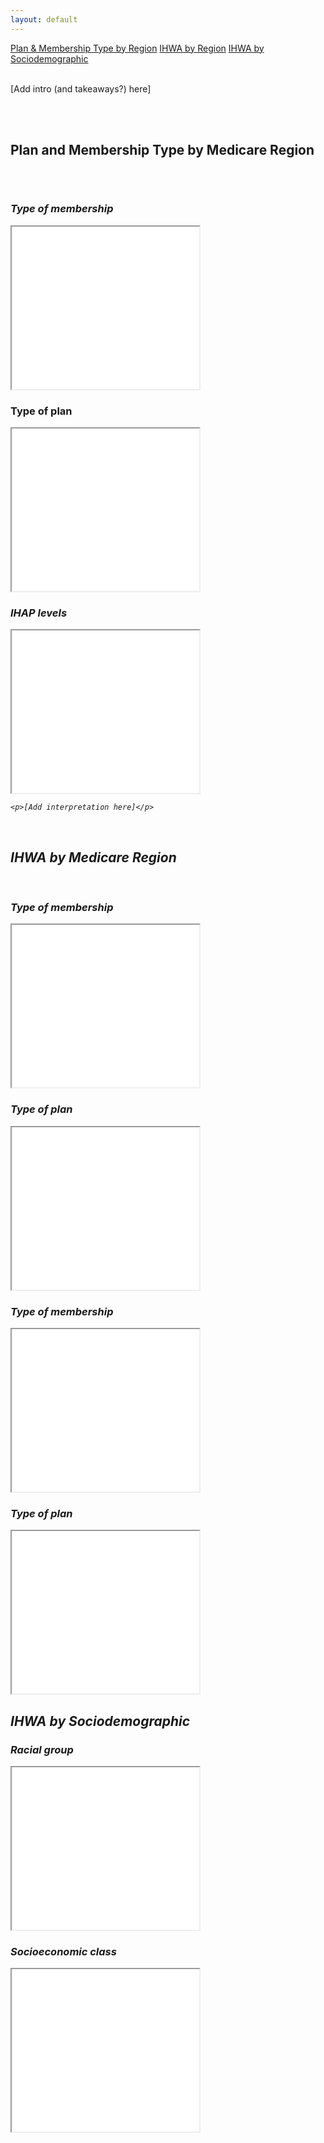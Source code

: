 ```yaml
---
layout: default
---
```

<meta name="viewport" content="width=device-width, initial-scale=1">
<link rel="stylesheet" href="https://cdnjs.cloudflare.com/ajax/libs/font-awesome/4.7.0/css/font-awesome.min.css">
<link rel="stylesheet" href="https://www.w3schools.com/w3css/4/w3.css">

<div class="w3-bar w3-border w3-card w3-grey">  
  <a href="#section1" class="w3-bar-item w3-button w3-border-right">Plan & Membership Type by Region</a>
  <a href="#section2" class="w3-bar-item w3-button w3-border-right">IHWA by Region</a>
  <a href="#section3" class="w3-bar-item w3-button">IHWA by Sociodemographic</a>
</div>
&nbsp;
&nbsp;
&nbsp;
<div class="w3-container w3-light-gray">
  <p>[Add intro (and takeaways?) here]</p>
  &nbsp;
&nbsp;
&nbsp;
&nbsp;
&nbsp;
&nbsp;

</div>
&nbsp;
&nbsp;
&nbsp;
&nbsp;
&nbsp;
&nbsp;

<div class="main" id="section1">
<h2>Plan and Membership Type by Medicare Region</h2>

&nbsp;
&nbsp;
  
<div class="row">
  <div class="column">
    <h3><b><i>Type of membership</i></b></h3>
   <iframe src="maps/MembershipType.html" height=260 width=300></iframe>
  </div>
  <div class="column">
    <h3><b></i>Type of plan<i></b></h3>
       <iframe src="maps/PlanType.html" height=260 width=300></iframe>
  </div>
</div>

<div class="row">
  <div class="column">
    <h3><b><i>IHAP levels</i></b></h3>
   <iframe src="maps/IHAPlevel.html" height=260 width=300></iframe>
  </div>
  <div class="column">

    <p>[Add interpretation here]</p>
  </div>
</div>
</div>
&nbsp;
&nbsp;
&nbsp;
&nbsp;
&nbsp;
&nbsp;

<div class="main" id="section2">
<h2>IHWA by Medicare Region</h2>
&nbsp;
&nbsp;

<div class="row">
  <div class="column">
    <h3><b><i>Type of membership</i></b></h3>
   <iframe src="maps/MembershipType.html" height=260 width=300></iframe>
  </div>
  <div class="column">
    <h3><b><i>Type of plan</i></b></h3>
       <iframe src="maps/PlanType.html" height=260 width=300></iframe>
  </div>
</div>
  <div class="row">
  <div class="column">
    <h3><b><i>Type of membership</i></b></h3>
   <iframe src="maps/MembershipType.html" height=260 width=300></iframe>
  </div>
  <div class="column">
    <h3><b><i>Type of plan</i></b></h3>
       <iframe src="maps/PlanType.html" height=260 width=300></iframe>
  </div>
</div>
</div>


<div class="main" id="section3">
<h2>IHWA by Sociodemographic</h2>
    <h3><b><i>Racial group</i></b></h3>
   <iframe src="charts/IHWA_race.jpg" height=260 width=300></iframe>
    <h3><b><i>Socioeconomic class</i></b></h3>
   <iframe src="charts/IHWA_income.jpg" height=260 width=300></iframe>
  
 </div>
